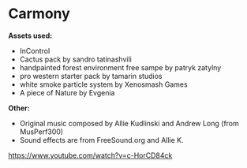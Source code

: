 # Carmony
<b>Assets used:</b>
- InControl
- Cactus pack by sandro tatinashvili
- handpainted forest environment free sampe by patryk zatylny
- pro western starter pack by tamarin studios
- white smoke particle system by Xenosmash Games
- A piece of Nature by Evgenia

<b>Other:</b>
- Original music composed by Allie Kudlinski and Andrew Long (from MusPerf300)
- Sound effects are from FreeSound.org and Allie K.

https://www.youtube.com/watch?v=c-HorCD84ck
